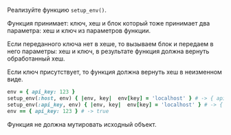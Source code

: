 Реализуйте функцию `setup_env()`.

Функция принимает: ключ, хеш и блок который тоже принимает два параметра: хеш и ключ из параметров функции.

Если переданного ключа нет в хеше, то вызываем блок и передаем в него параметры: хеш и ключ, в результате функция должна вернуть обработанный хеш.

Eсли ключ присутствует, то функция должна вернуть хеш в неизменном виде.

```ruby
env = { api_key: 123 }
setup_env(:host, env) { |env, key|  env[key] = 'localhost' } # -> { api_key: 123, host: 'localhost' }
setup_env(:api_key, env) { |env, key|  env[key] = 'localhost' } # -> { api_key: 123 }
env == { api_key: 123 } # -> true
```

Функция не должна мутировать исходный объект.

